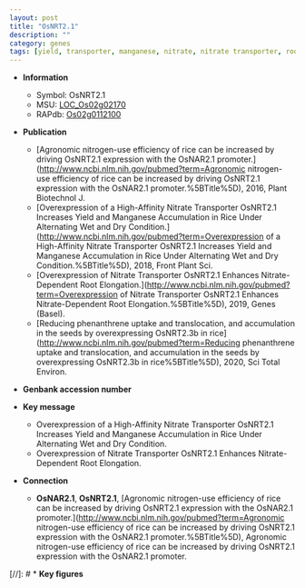 ```yaml
---
layout: post
title: "OsNRT2.1"
description: ""
category: genes
tags: [yield, transporter, manganese, nitrate, nitrate transporter, root, root elongation]
---
```


* **Information**  
    + Symbol: OsNRT2.1  
    + MSU: [LOC_Os02g02170](http://rice.plantbiology.msu.edu/cgi-bin/ORF_infopage.cgi?orf=LOC_Os02g02170)  
    + RAPdb: [Os02g0112100](http://rapdb.dna.affrc.go.jp/viewer/gbrowse_details/irgsp1?name=Os02g0112100)  

* **Publication**  
    + [Agronomic nitrogen-use efficiency of rice can be increased by driving OsNRT2.1 expression with the OsNAR2.1 promoter.](http://www.ncbi.nlm.nih.gov/pubmed?term=Agronomic nitrogen-use efficiency of rice can be increased by driving OsNRT2.1 expression with the OsNAR2.1 promoter.%5BTitle%5D), 2016, Plant Biotechnol J.
    + [Overexpression of a High-Affinity Nitrate Transporter OsNRT2.1 Increases Yield and Manganese Accumulation in Rice Under Alternating Wet and Dry Condition.](http://www.ncbi.nlm.nih.gov/pubmed?term=Overexpression of a High-Affinity Nitrate Transporter OsNRT2.1 Increases Yield and Manganese Accumulation in Rice Under Alternating Wet and Dry Condition.%5BTitle%5D), 2018, Front Plant Sci.
    + [Overexpression of Nitrate Transporter OsNRT2.1 Enhances Nitrate-Dependent Root Elongation.](http://www.ncbi.nlm.nih.gov/pubmed?term=Overexpression of Nitrate Transporter OsNRT2.1 Enhances Nitrate-Dependent Root Elongation.%5BTitle%5D), 2019, Genes (Basel).
    + [Reducing phenanthrene uptake and translocation, and accumulation in the seeds by overexpressing OsNRT2.3b in rice](http://www.ncbi.nlm.nih.gov/pubmed?term=Reducing phenanthrene uptake and translocation, and accumulation in the seeds by overexpressing OsNRT2.3b in rice%5BTitle%5D), 2020, Sci Total Environ.

* **Genbank accession number**  

* **Key message**  
    + Overexpression of a High-Affinity Nitrate Transporter OsNRT2.1 Increases Yield and Manganese Accumulation in Rice Under Alternating Wet and Dry Condition.
    + Overexpression of Nitrate Transporter OsNRT2.1 Enhances Nitrate-Dependent Root Elongation.

* **Connection**  
    + __OsNAR2.1__, __OsNRT2.1__, [Agronomic nitrogen-use efficiency of rice can be increased by driving OsNRT2.1 expression with the OsNAR2.1 promoter.](http://www.ncbi.nlm.nih.gov/pubmed?term=Agronomic nitrogen-use efficiency of rice can be increased by driving OsNRT2.1 expression with the OsNAR2.1 promoter.%5BTitle%5D), Agronomic nitrogen-use efficiency of rice can be increased by driving OsNRT2.1 expression with the OsNAR2.1 promoter.

[//]: # * **Key figures**  


